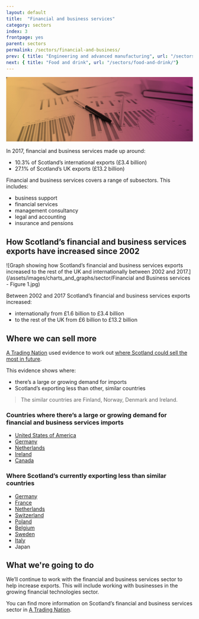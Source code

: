 ```yaml
---
layout: default
title:  "Financial and business services"
category: sectors
index: 3
frontpage: yes
parent: sectors
permalink: /sectors/financial-and-business/
prev: { title: "Engineering and advanced manufacturing", url: "/sectors/engineering/"}
next: { title: "Food and drink", url: "/sectors/food-and-drink/"}
---
```


![An image of paper and pens depicting the financial and business sector](/assets/images/sector_photography/financial-and-business-services.jpg)

In 2017, financial and business services made up around:

* 10.3% of Scotland’s international exports (£3.4 billion)
* 27.1% of Scotland’s UK exports (£13.2 billion)

Financial and business services covers a range of subsectors. This includes:

* business support
* financial services
* management consultancy
* legal and accounting
* insurance and pensions


## How Scotland’s financial and business services exports have increased since 2002
![Graph showing how Scotland’s financial and business services exports increased to the rest of the UK and internationally between 2002 and 2017.](/assets/images/charts_and_graphs/sector/Financial and Business services - Figure 1.jpg)


Between 2002 and 2017 Scotland’s financial and business services exports increased:

* internationally from £1.6 billion to £3.4 billion
* to the rest of the UK from £6 billion to £13.2 billion


## Where we can sell more

[A Trading Nation](https://www.gov.scot/publications/scotland-a-trading-nation/) used evidence to work out [where Scotland could sell the most in future](https://tradingnation.mygov.scot/where-we-could-sell-more/).

This evidence shows where:

* there’s a large or growing demand for imports
* Scotland’s exporting less than other, similar countries

> The similar countries are Finland, Norway, Denmark and Ireland.

### Countries where there’s a large or growing demand for financial and business services imports

* [United States of America](https://tradingnation.mygov.scot/country-profiles/usa/)
* [Germany](https://tradingnation.mygov.scot/country-profiles/germany/)
* [Netherlands](https://tradingnation.mygov.scot/country-profiles/netherlands/)
* [Ireland](https://tradingnation.mygov.scot/country-profiles/netherlands/)
* [Canada](https://tradingnation.mygov.scot/country-profiles/canada/)

### Where Scotland’s currently exporting less than similar countries

* [Germany](https://tradingnation.mygov.scot/country-profiles/germany/)
* [France](https://tradingnation.mygov.scot/country-profiles/france/)
* [Netherlands](https://tradingnation.mygov.scot/country-profiles/netherlands/)
* [Switzerland](https://tradingnation.mygov.scot/country-profiles/switzerland/)
* [Poland](https://tradingnation.mygov.scot/country-profiles/poland/)
* [Belgium](https://tradingnation.mygov.scot/country-profiles/belgium/)
* [Sweden](https://tradingnation.mygov.scot/country-profiles/sweden/)
* [Italy](https://tradingnation.mygov.scot/country-profiles/italy/)
* Japan


## What we're going to do

We’ll continue to work with the financial and business services sector to help increase exports. This will include working with businesses in the growing financial technologies sector.

You can find more information on Scotland’s financial and business services sector in [A Trading Nation](https://www.gov.scot/publications/scotland-a-trading-nation/).
